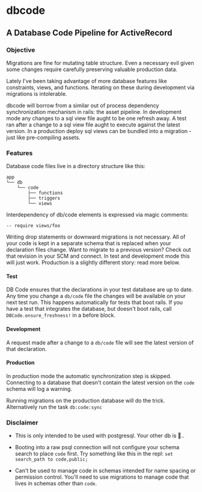 # dbcode

## A Database Code Pipeline for ActiveRecord

### Objective

Migrations are fine for mutating table structure. Even a necessary evil given some changes require carefully preserving valuable production data.

Lately I've been taking advantage of more database features like constraints, views, and functions. Iterating on these during development via migrations is intolerable.

dbcode will borrow from a similar out of process dependency synchronization mechanism in rails: the asset pipeline. In development mode any changes to a sql view file aught to be one refresh away. A test ran after a change to a sql view file aught to execute against the latest version. In a production deploy sql views can be bundled into a migration - just like pre-compiling assets.

### Features

Database code files live in a directory structure like this:

    app
    └── db
        └── code
            ├── functions
            ├── triggers
            └── views

Interdependency of db/code elements is expressed via magic comments:

    -- require views/foo

Writing drop statements or downward migrations is not necessary.  All of your code is kept in a separate schema that is replaced when your declaration files change. Want to migrate to a previous version? Check out that revision in your SCM and connect. In test and development mode this will just work. Production is a slightly different story: read more below.

#### Test

DB Code ensures that the declarations in your test database are up to date. Any time you change a `db/code` file the changes will be available on your next test run. This happens automatically for tests that boot rails. If you have a test that integrates the database, but doesn't boot rails, call `DBCode.ensure_freshness!` in a before block.

#### Development

A request made after a change to a `db/code` file will see the latest version of that declaration.

#### Production

In production mode the automatic synchronization step is skipped. Connecting to a database that doesn't contain the latest version on the `code` schema will log a warning.

Running migrations on the production database will do the trick. Alternatively run the task `db:code:sync`

### Disclaimer

* This is only intended to be used with postgresql. Your other db is 💩..

* Booting into a raw psql connection will not configure your schema search to place `code` first. Try something like this in the repl: `set search_path to code,public;`

* Can't be used to manage code in schemas intended for name spacing or permission control. You'll need to use migrations to manage code that lives in schemas other than `code`.
